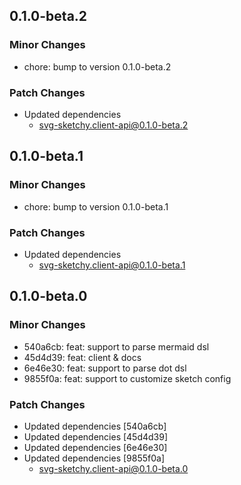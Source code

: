 ## 0.1.0-beta.2

### Minor Changes

- chore: bump to version 0.1.0-beta.2

### Patch Changes

- Updated dependencies
  - svg-sketchy.client-api@0.1.0-beta.2

## 0.1.0-beta.1

### Minor Changes

- chore: bump to version 0.1.0-beta.1

### Patch Changes

- Updated dependencies
  - svg-sketchy.client-api@0.1.0-beta.1

## 0.1.0-beta.0

### Minor Changes

- 540a6cb: feat: support to parse mermaid dsl
- 45d4d39: feat: client & docs
- 6e46e30: feat: support to parse dot dsl
- 9855f0a: feat: support to customize sketch config

### Patch Changes

- Updated dependencies [540a6cb]
- Updated dependencies [45d4d39]
- Updated dependencies [6e46e30]
- Updated dependencies [9855f0a]
  - svg-sketchy.client-api@0.1.0-beta.0
